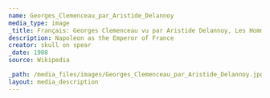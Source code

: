 ```yaml
--- 
name: Georges_Clemenceau_par_Aristide_Delannoy
media_type: image
_title: Français: Georges Clemenceau vu par Aristide Delannoy, Les Hommes du jour, 1908
description: Napoleon as the Emperor of France
creator: skull on spear
_date: 1908
source: Wikipedia

_path: /media_files/images/Georges_Clemenceau_par_Aristide_Delannoy.jpg 
layout: media_description
--- 
```

